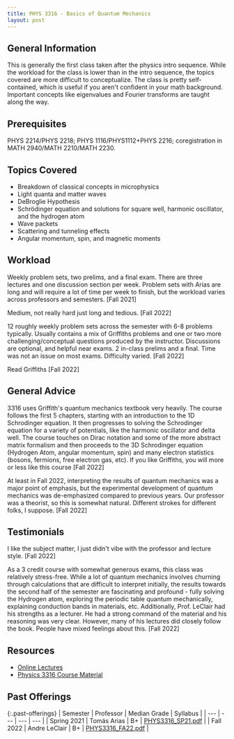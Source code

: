 ```yaml
---
title: PHYS 3316 - Basics of Quantum Mechanics
layout: post
---
```


<link rel="stylesheet" href="/main.css">

## General Information

This is generally the first class taken after the physics intro sequence. While the workload for the class is lower than in the intro sequence, the topics covered are more difficult to conceptualize. The class is pretty self-contained, which is useful if you aren't confident in your math background. Important concepts like eigenvalues and Fourier transforms are taught along the way. 

## Prerequisites

PHYS 2214/PHYS 2218; PHYS 1116/PHYS1112+PHYS 2216; coregistration in MATH 2940/MATH 2210/MATH 2230.

## Topics Covered

  - Breakdown of classical concepts in microphysics
  - Light quanta and matter waves
  - DeBroglie Hypothesis
  - Schrödinger equation and solutions for square well, harmonic oscillator, and the hydrogen atom
  - Wave packets
  - Scattering and tunneling effects
  - Angular momentum, spin, and magnetic moments

## Workload

Weekly problem sets, two prelims, and a final exam. There are three lectures and one discussion section per week. Problem sets with Arias are long and will require a lot of time per week to finish, but the workload varies across professors and semesters. [Fall 2021]

Medium, not really hard just long and tedious. [Fall 2022]

12 roughly weekly problem sets across the semester with 6-8 problems typically. Usually contains a mix of Griffiths problems and one or two more challenging/conceptual questions produced by the instructor. Discussions are optional, and helpful near exams. 2 in-class prelims and a final. Time was not an issue on most exams. Difficulty varied. [Fall 2022]

Read Griffiths [Fall 2022]

## General Advice

3316 uses Griffith's quantum mechanics textbook very heavily. The course follows the first 5 chapters, starting with an introduction to the 1D Schrodinger equation. It then progresses to solving the Schrodinger equation for a variety of potentials, like the harmonic oscillator and delta well. The course touches on Dirac notation and some of the more abstract matrix formalism and then proceeds to the 3D Schrodinger equation (Hydrogen Atom, angular momentum, spin) and many electron statistics (bosons, fermions, free electron gas, etc). If you like Griffiths, you will more or less like this course [Fall 2022]

At least in Fall 2022, interpreting the results of quantum mechanics was a major point of emphasis, but the experimental development of quantum mechanics was de-emphasized compared to previous years. Our professor was a theorist, so this is somewhat natural. Different strokes for different folks, I suppose. [Fall 2022]

## Testimonials

I like the subject matter, I just didn't vibe with the professor and lecture style. [Fall 2022]

As a 3 credit course with somewhat generous exams, this class was relatively stress-free. While a lot of quantum mechanics involves churning through calculations that are difficult to interpret initially, the results towards the second half of the semester are fascinating and profound - fully solving the Hydrogen atom, exploring the periodic table quantum mechanically, explaining conduction bands in materials, etc. Additionally, Prof. LeClair had his strengths as a lecturer. He had a strong command of the material and his reasoning was very clear. However, many of his lectures did closely follow the book. People have mixed feelings about this. [Fall 2022]


## Resources
- <a href="https://www.youtube.com/channel/UCqk5h2HlmSVOPQtXFrSHglw/playlists">Online Lectures</a>
- <a href="https://www.classe.cornell.edu/~liepe/webpage/education3316.html">Physics 3316 Course Material</a>


## Past Offerings

{:.past-offerings}
| Semester | Professor | Median Grade | Syllabus |
| --- | --- | --- | --- |
| Spring 2021 | Tomás Arias | B+ | <a href="/syllabi/PHYS3316_SP21.pdf">PHYS3316_SP21.pdf</a> |
| Fall 2022 | Andre LeClair | B+ | <a href="/syllabi/PHYS3316_FA22.pdf">PHYS3316_FA22.pdf</a> |
